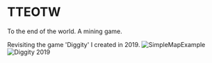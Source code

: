 # TTEOTW
To the end of the world. A mining game.

Revisiting the game 'Diggity' I created in 2019.
![SimpleMapExample](https://github.com/Bocajls/TTEOTW/assets/33924769/abb13322-1c8f-45c3-ad3c-ca3567cf6bbd)
![Diggity 2019](https://github.com/Bocajls/TTEOTW/assets/33924769/6505613a-9267-4c91-8818-50d0aa6004ec)
